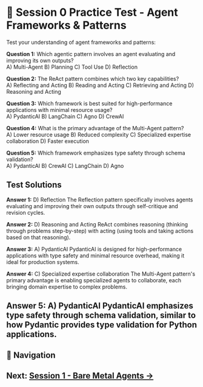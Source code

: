 # 📝 Session 0 Practice Test - Agent Frameworks & Patterns

Test your understanding of agent frameworks and patterns:

**Question 1:** Which agentic pattern involves an agent evaluating and improving its own outputs?  
A) Multi-Agent
B) Planning
C) Tool Use
D) Reflection

**Question 2:** The ReAct pattern combines which two key capabilities?  
A) Reflecting and Acting
B) Reading and Acting
C) Retrieving and Acting
D) Reasoning and Acting

**Question 3:** Which framework is best suited for high-performance applications with minimal resource usage?  
A) PydanticAI
B) LangChain
C) Agno
D) CrewAI

**Question 4:** What is the primary advantage of the Multi-Agent pattern?  
A) Lower resource usage
B) Reduced complexity
C) Specialized expertise collaboration
D) Faster execution

**Question 5:** Which framework emphasizes type safety through schema validation?  
A) PydanticAI
B) CrewAI
C) LangChain
D) Agno

## Test Solutions

**Answer 1:** D) Reflection
The Reflection pattern specifically involves agents evaluating and improving their own outputs through self-critique and revision cycles.

**Answer 2:** D) Reasoning and Acting
ReAct combines reasoning (thinking through problems step-by-step) with acting (using tools and taking actions based on that reasoning).

**Answer 3:** A) PydanticAI
PydanticAI is designed for high-performance applications with type safety and minimal resource overhead, making it ideal for production systems.

**Answer 4:** C) Specialized expertise collaboration
The Multi-Agent pattern's primary advantage is enabling specialized agents to collaborate, each bringing domain expertise to complex problems.

**Answer 5:** A) PydanticAI
PydanticAI emphasizes type safety through schema validation, similar to how Pydantic provides type validation for Python applications.
---

## 🧭 Navigation

**Next:** [Session 1 - Bare Metal Agents →](Session1_Bare_Metal_Agents.md)
---
